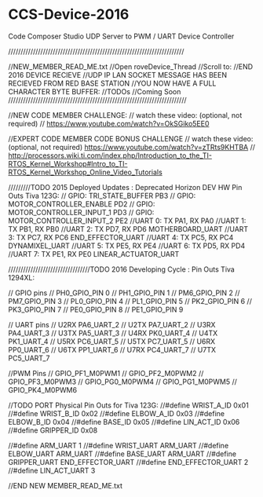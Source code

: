 # CCS-Device-2016
Code Composer Studio UDP Server to PWM / UART Device Controller

///////////////////////////////////////////////////////////////////////

//NEW_MEMBER_READ_ME.txt
//Open roveDevice_Thread
//Scroll to:
//END 2016 DEVICE RECIEVE
//UDP IP LAN SOCKET MESSAGE HAS BEEN RECIEVED FROM RED BASE STATION
//YOU NOW HAVE A FULL CHARACTER BYTE BUFFER: 
//TODOs
//Coming Soon
////////////////////////////////////////////////////////////////////////

//NEW CODE MEMBER CHALLENGE:
// watch these video: (optional, not required) 
// https://www.youtube.com/watch?v=OkSGiko5EE0

//EXPERT CODE MEMBER CODE BONUS CHALLENGE 
// watch these video: (optional, not required)  https://www.youtube.com/watch?v=zTRts9KHTBA
// http://processors.wiki.ti.com/index.php/Introduction_to_the_TI-RTOS_Kernel_Workshop#Intro_to_TI-RTOS_Kernel_Workshop_Online_Video_Tutorials





/////////TODO 2015 Deployed Updates : Deprecated Horizon DEV HW Pin Outs Tiva 123G:
// GPIO: TRI_STATE_BUFFER                   PB3
// GPIO: MOTOR_CONTROLLER_ENABLE            PD2
// GPIO: MOTOR_CONTROLLER_INPUT_1           PD3
// GPIO: MOTOR_CONTROLLER_INPUT_2           PE2
//UART 0:   TX PA1, RX PA0
//UART 1:   TX PB1, RX PB0
//UART 2:   TX PD7, RX PD6  MOTHERBOARD_UART
//UART 3:   TX PC7, RX PC6  END_EFFECTOR_UART
//UART 4:   TX PC5, RX PC4  DYNAMIXEL_UART
//UART 5:   TX PE5, RX PE4
//UART 6:   TX PD5, RX PD4
//UART 7:   TX PE1, RX PE0  LINEAR_ACTUATOR_UART

/////////////////////////////////TODO 2016 Developing Cycle : Pin Outs Tiva 1294XL:

// GPIO pins
// PH0_GPIO_PIN 0
// PH1_GPIO_PIN 1
// PM6_GPIO_PIN 2
// PM7_GPIO_PIN 3
// PL0_GPIO_PIN 4
// PL1_GPIO_PIN 5
// PK2_GPIO_PIN 6
// PK3_GPIO_PIN 7
// PE0_GPIO_PIN 8
// PE1_GPIO_PIN 9

// UART pins
// U2RX PA6_UART_2
// U2TX PA7_UART_2
// U3RX PA4_UART_3
// U3TX PA5_UART_3
// U4RX PK0_UART_4
// U4TX PK1_UART_4
// U5RX PC6_UART_5
// U5TX PC7_UART_5
// U6RX PP0_UART_6
// U6TX PP1_UART_6
// U7RX PC4_UART_7
// U7TX PC5_UART_7

//PWM Pins
// GPIO_PF1_M0PWM1
// GPIO_PF2_M0PWM2
// GPIO_PF3_M0PWM3
// GPIO_PG0_M0PWM4
// GPIO_PG1_M0PWM5
// GPIO_PK4_M0PWM6

//TODO PORT Physical Pin Outs for Tiva 123G:
//#define WRIST_A_ID  0x01
//#define WRIST_B_ID  0x02
//#define ELBOW_A_ID  0x03
//#define ELBOW_B_ID  0x04
//#define BASE_ID     0x05
//#define LIN_ACT_ID  0x06
//#define GRIPPER_ID  0x08

//#define ARM_UART 1
//#define WRIST_UART      ARM_UART
//#define ELBOW_UART      ARM_UART
//#define BASE_UART       ARM_UART
//#define GRIPPER_UART END_EFFECTOR_UART
//#define END_EFFECTOR_UART    2
//#define LIN_ACT_UART    3


//END NEW MEMBER_READ_ME.txt
